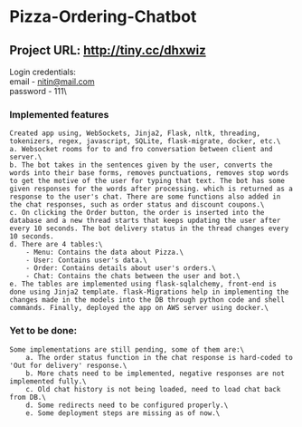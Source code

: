 # Pizza-Ordering-Chatbot

## Project URL: http://tiny.cc/dhxwiz
Login credentials:\
  email - nitin@mail.com \
  password - 111\
### Implemented features
    Created app using, WebSockets, Jinja2, Flask, nltk, threading, tokenizers, regex, javascript, SQLite, flask-migrate, docker, etc.\
    a. Websocket rooms for to and fro conversation between client and server.\
    b. The bot takes in the sentences given by the user, converts the words into their base forms, removes punctuations, removes stop words to get the motive of the user for typing that text. The bot has some given responses for the words after processing. which is returned as a response to the user's chat. There are some functions also added in the chat responses, such as order status and discount coupons.\
    c. On clicking the Order button, the order is inserted into the database and a new thread starts that keeps updating the user after every 10 seconds. The bot delivery status in the thread changes every 10 seconds. 
    d. There are 4 tables:\
        - Menu: Contains the data about Pizza.\
        - User: Contains user's data.\
        - Order: Contains details about user's orders.\
        - Chat: Contains the chats between the user and bot.\
    e. The tables are implemented using flask-sqlalchemy, front-end is done using Jinja2 template. flask-Migrations help in implementing the changes made in the models into the DB through python code and shell commands. Finally, deployed the app on AWS server using docker.\
### Yet to be done:
    Some implementations are still pending, some of them are:\
        a. The order status function in the chat response is hard-coded to 'Out for delivery' response.\
        b. More chats need to be implemented, negative responses are not implemented fully.\
        c. Old chat history is not being loaded, need to load chat back from DB.\
        d. Some redirects need to be configured properly.\
        e. Some deployment steps are missing as of now.\
